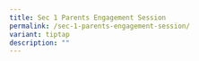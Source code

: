 ```yaml
---
title: Sec 1 Parents Engagement Session
permalink: /sec-1-parents-engagement-session/
variant: tiptap
description: ""
---
```

